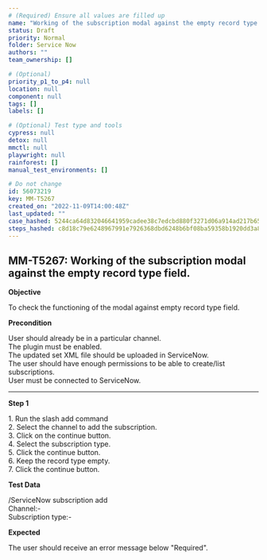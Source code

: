 ```yaml
---
# (Required) Ensure all values are filled up
name: "Working of the subscription modal against the empty record type field."
status: Draft
priority: Normal
folder: Service Now
authors: ""
team_ownership: []

# (Optional)
priority_p1_to_p4: null
location: null
component: null
tags: []
labels: []

# (Optional) Test type and tools
cypress: null
detox: null
mmctl: null
playwright: null
rainforest: []
manual_test_environments: []

# Do not change
id: 56073219
key: MM-T5267
created_on: "2022-11-09T14:00:48Z"
last_updated: ""
case_hashed: 5244ca64d832046641959cadee38c7edcbd880f3271d06a914ad217b657999bcd92dac5439a174f066a745bba1cecbfe
steps_hashed: c8d18c79e6248967991e7926368dbd6248b6bf08ba59358b1920dd3a8938b9db71fd71d35168a4772e147e53a850d993
---
```


<!-- (Auto-generated) Based on frontmatter's "key" and "name" -->

## MM-T5267: Working of the subscription modal against the empty record type field.

**Objective**

To check the functioning of the modal against empty record type field.

**Precondition**

User should already be in a particular channel.\
The plugin must be enabled.\
The updated set XML file should be uploaded in ServiceNow.\
The user should have enough permissions to be able to create/list subscriptions.\
User must be connected to ServiceNow.

---

**Step 1**

1\. Run the slash add command\
2\. Select the channel to add the subscription.\
3\. Click on the continue button.\
4\. Select the subscription type.\
5\. Click the continue button.\
6\. Keep the record type empty.\
7\. Click the continue button.

**Test Data**

/ServiceNow subscription add\
Channel:-\
Subscription type:-

**Expected**

The user should receive an error message below "Required".
